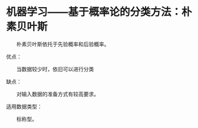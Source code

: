 #  **机器学习——基于概率论的分类方法：朴素贝叶斯**

&emsp;&emsp;朴素贝叶斯依托于先验概率和后验概率。

优点：

&emsp;&emsp;当数据较少时，依旧可以进行分类

缺点：

&emsp;&emsp;对输入数据的准备方式有较高要求。

适用数据类型：

&emsp;&emsp;标称型。
